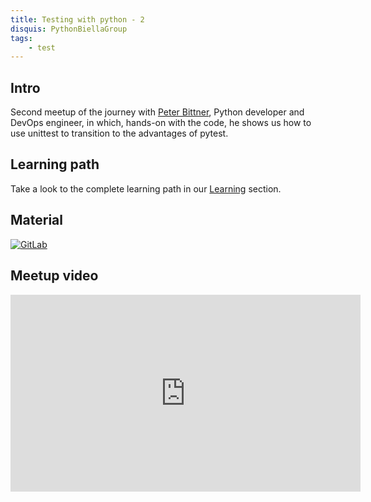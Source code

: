 ```yaml
---
title: Testing with python - 2
disquis: PythonBiellaGroup
tags:
    - test
---
```


## Intro

Second meetup of the journey with [Peter Bittner](https://www.linkedin.com/in/peterbittner/), Python developer and DevOps engineer, in which, hands-on with the code, he shows us how to use unittest to transition to the advantages of pytest.

## Learning path

Take a look to the complete learning path in our [Learning](../../../learning/testing_python/index.en.md) section.

## Material

[![GitLab](https://img.shields.io/badge/gitlab-%23181717.svg?style=for-the-badge&logo=gitlab&logoColor=white)](https://gitlab.com/pythonbiellagroup/testinginpython)

## Meetup video
<iframe width="560" height="315" src="https://www.youtube.com/embed/4RVOB4eIs-w?si=pf8VMIAz4bNpt2jM" title="YouTube video player" frameborder="0" allow="accelerometer; autoplay; clipboard-write; encrypted-media; gyroscope; picture-in-picture; web-share" allowfullscreen></iframe>
